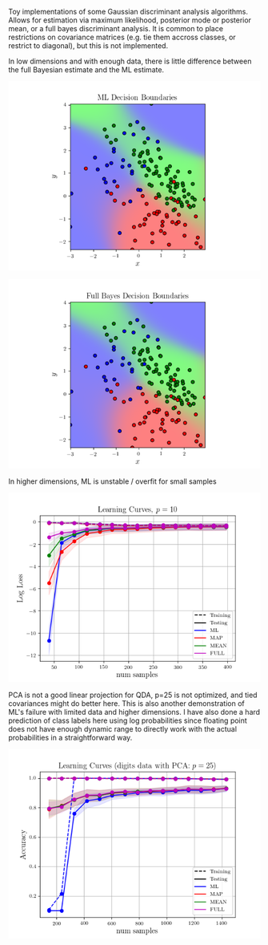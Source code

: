 Toy implementations of some Gaussian discriminant analysis algorithms.  Allows for estimation via maximum likelihood, posterior mode or posterior mean, or a full bayes discriminant analysis.  It is common to place restrictions on covariance matrices (e.g. tie them accross classes, or restrict to diagonal), but this is not implemented.

In low dimensions and with enough data, there is little difference between the full Bayesian estimate and the ML estimate.

![alt tag](https://github.com/RJTK/gaussian_discriminant_analysis/blob/master/figures/ML_boundaries.png)

![alt tag](https://github.com/RJTK/gaussian_discriminant_analysis/blob/master/figures/FULL_boundaries.png)

In higher dimensions, ML is unstable / overfit for small samples

![alt tag](https://github.com/RJTK/gaussian_discriminant_analysis/blob/master/figures/learning_curves002.png)

PCA is not a good linear projection for QDA, p=25 is not optimized, and tied covariances might do better here.  This is also another demonstration of ML's failure with limited data and higher dimensions.  I have also done a hard prediction of class labels here using log probabilities since floating point does not have enough dynamic range to directly work with the actual probabilities in a straightforward way.

![alt tag](https://github.com/RJTK/gaussian_discriminant_analysis/blob/master/figures/learning_curves_digits.png)
